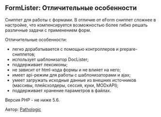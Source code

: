 
<meta http-equiv="Content-Type" content="text/html; charset=utf-8">
<h2>FormLister: Отличительные особенности</h2>

<p>Сниппет для работы с формами. В отличие от eForm сниппет сложнее в настройке, что компенсируется возможностью более гибко решать различные задачи с применением форм.</p>
<p>Отличительные особенности:</p>
<ul>
	<li>легко дорабатывается с помощью контроллеров и prepare-сниппетов;</li>
	<li>использует шаблонизатор DocLister;</li>
	<li>поддерживает лексиконы;</li>
	<li>не зависит от html-кода формы и не влияет на него;</li>
	<li>имеет api-режим для работы с шаблонизаторами и ajax;</li>
	<li>умеет загружать исходные данные из внешних источников (массивы, плейсхолдеры, сессия, куки, MODxAPI);</li>
	<li>поддерживает хранение параметров в файлах.</li>
</ul>
<p>Версия PHP - не ниже 5.6.</p>
<p>Автор: <a href="https://github.com/Pathologic/FormLister" rel="nofollow" taget="_blank"><i class="fa fa-github fa-lg text-primary"></i> Pathologic</a></p>